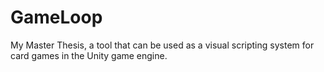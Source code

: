 # GameLoop
My Master Thesis, a tool that can be used as a visual scripting system for card games in the Unity game engine.
